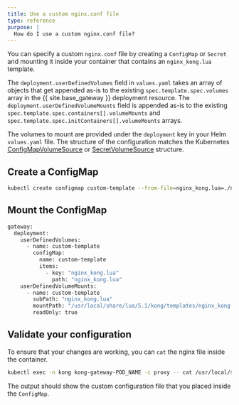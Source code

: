 ```yaml
---
title: Use a custom nginx.conf file
type: reference
purpose: |
  How do I use a custom nginx.conf file?
---
```


You can specify a custom `nginx.conf` file by creating a `ConfigMap` or `Secret` and mounting it inside your container that contains an `nginx_kong.lua` template.

The `deployment.userDefinedVolumes` field in `values.yaml` takes an array of objects that get appended as-is to the existing `spec.template.spec.volumes` array in the {{ site.base_gateway }} deployment resource. The `deployment.userDefinedVolumeMounts` field is appended as-is to the existing `spec.template.spec.containers[].volumeMounts` and `spec.template.spec.initContainers[].volumeMounts` arrays.

The volumes to mount are provided under the `deployment` key in your Helm `values.yaml` file. The structure of the configuration matches the Kubernetes [ConfigMapVolumeSource](https://kubernetes.io/docs/reference/generated/kubernetes-api/v1.26/#configmapvolumesource-v1-core) or [SecretVolumeSource](https://kubernetes.io/docs/reference/generated/kubernetes-api/v1.26/#secretvolumesource-v1-core) structure.

## Create a ConfigMap

```bash
kubectl create configmap custom-template --from-file=nginx_kong.lua=./nginx_kong.lua -n kong
```

## Mount the ConfigMap

```bash
gateway:
  deployment:
    userDefinedVolumes:
      - name: custom-template
        configMap:
          name: custom-template
          items:
            - key: "nginx_kong.lua"
              path: "nginx_kong.lua"
    userDefinedVolumeMounts:
      - name: custom-template
        subPath: "nginx_kong.lua"
        mountPath: "/usr/local/share/lua/5.1/kong/templates/nginx_kong.lua"
        readOnly: true
```

## Validate your configuration

To ensure that your changes are working, you can `cat` the nginx file inside the container.

```bash
kubectl exec -n kong kong-gateway-POD_NAME -c proxy -- cat /usr/local/share/lua/5.1/kong/templates/nginx_kong.lua
```

The output should show the custom configuration file that you placed inside the `ConfigMap`.